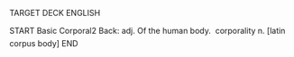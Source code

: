TARGET DECK
ENGLISH

START
Basic
Corporal2
Back: adj. Of the human body.  corporality n. [latin corpus body]
END
